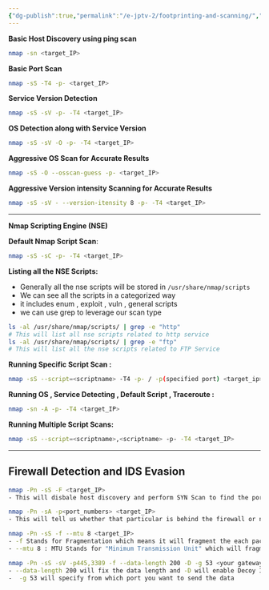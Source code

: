 ```yaml
---
{"dg-publish":true,"permalink":"/e-jptv-2/footprinting-and-scanning/","title":"Footprinting & Scanning","tags":["nmap","ejptv2","information-gathering"]}
---
```


**Basic Host Discovery using ping scan**
```bash
nmap -sn <target_IP>
```
**Basic Port Scan**
```bash
nmap -sS -T4 -p- <target_IP>
```
**Service Version Detection**
```bash
nmap -sS -sV -p- -T4 <target_IP>
```
**OS Detection along with Service Version**
```bash
nmap -sS -sV -O -p- -T4 <target_IP>
```
**Aggressive OS Scan for Accurate Results**
```bash
nmap -sS -O --osscan-guess -p- <target_IP>
```
**Aggressive Version intensity Scanning for Accurate Results**
```bash
nmap -sS -sV - --version-itensity 8 -p- -T4 <target_IP>
```
----
**Nmap Scripting Engine (NSE)**

**Default Nmap Script Scan**:
```bash
nmap -sS -sC -p- -T4 <target_IP>
```
**Listing all the NSE Scripts:**
- Generally all the nse scripts will be stored in `/usr/share/nmap/scripts`
- We can see all the scripts in a categorized way 
- it includes enum , exploit , vuln , general scripts
- we can use grep to leverage our scan type
```bash
ls -al /usr/share/nmap/scripts/ | grep -e "http"
# This will list all nse scripts related to http service
ls -al /usr/share/nmap/scripts/ | grep -e "ftp"
# This will list all the nse scripts related to FTP Service
```
**Running Specific Script Scan :**
```bash
nmap -sS --script=<scriptname> -T4 -p- / -p(specified port) <target_ip>
```
**Running OS , Service Detecting , Default Script , Traceroute :**
```bash
nmap -sn -A -p- -T4 <target_IP>
```
**Running Multiple Script Scans:**
```bash
nmap -sS --script=<scriptname>,<scriptname> -p- -T4 <target_IP>
```
----
## Firewall Detection and IDS Evasion
```bash
nmap -Pn -sS -F <target_IP>
- This will disbale host discovery and perform SYN Scan to find the ports 
```
```bash
nmap -Pn -sA -p<port_numbers> <target_IP>
- This will tell us whether that particular is behind the firewall or not . 
```
```bash
nmap -Pn -sS -f --mtu 8 <target_IP>
- -f Stands for Fragmentation which means it will fragment the each packet that nmap is sendig to the target 
- --mtu 8 : MTU Stands for "Minimum Transmission Unit" which will fragment each packet to 8 Bytes 
```
 ```bash
 nmap -Pn -sS -sV -p445,3389 -f --data-length 200 -D -g 53 <your gateway IP > <target IP>
 - --data-length 200 will fix the data length and -D will enable Decoy IP which is actually your Gateway IP so that IDS Systems assume they are coming from the Router
 -  -g 53 will specify from which port you want to send the data
```
